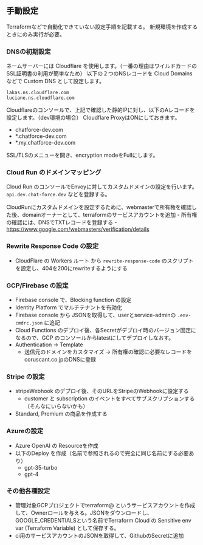 ## 手動設定

Terraformなどで自動化できていない設定手順を記載する。
新規環境を作成するときにのみ実行が必要。

### DNSの初期設定

ネームサーバーには Cloudflare を使用します。（一番の理由はワイルドカードのSSL証明書の利用が簡単なため）
以下の２つのNSレコードを Cloud Domains などで Custom DNS として設定します。

```
lakas.ns.cloudflare.com
luciane.ns.cloudflare.com
```

Cloudflareのコンソールで、上記で確認した静的IPに対し、以下のAレコードを設定します。（dev環境の場合）
Cloudflare ProxyはONにしておきます。
 
- chatforce-dev.com
- *.chatforce-dev.com
- *.my.chatforce-dev.com

SSL/TLSのメニューを開き、encryption modeをFullにします。

### Cloud Run のドメインマッピング

Cloud Run のコンソールでEnvoyに対してカスタムドメインの設定を行います。
`api.dev.chat-force.dev` などを登録する。
 
CloudRunにカスタムドメインを設定するために、webmasterで所有権を確認した後、domainオーナーとして、terraformのサービスアカウントを追加
    - 所有権の確認には、DNSでTXTレコードを登録する
    - https://www.google.com/webmasters/verification/details

### Rewrite Response Code の設定

- CloudFlare の Workers ルート から `rewrite-response-code` のスクリプトを設定し、404を200にrewriteするようにする

### GCP/Firebase の設定

- Firebase console で、Blocking function の設定
- Identity Platform でマルチテナントを有効化
- Firebase console から JSONを取得して、userとservice-adminの `.env-cmdrc.json` に追記
- Cloud Functions のデプロイ後、各Secretがデプロイ時のバージョン固定になるので、GCP のコンソールからlatestにしてデプロイしなおす。
- Authentication -> Template
  - 送信元のドメインをカスタマイズ -> 所有権の確認に必要なレコードをcoruscant.co.jpのDNSに登録

### Stripe の設定

- stripeWebhook のデプロイ後、そのURLをStripeのWebhookに設定する
  - customer と subscription のイベントをすべてサブスクリプションする（そんなにいらないかも）
- Standard, Premium の商品を作成する

### Azureの設定

- Azure OpenAI の Resourceを作成
- 以下のDeploy を作成（名前で参照されるので完全に同じ名前にする必要あり）
  - gpt-35-turbo
  - gpt-4

### その他各種設定

- 管理対象GCPプロジェクトでterraform@ というサービスアカウントを作成して、Ownerロールを与える。JSONをダウンロードし、GOOGLE_CREDENTIALSという名前でTerraform Cloud の Sensitive env var (Terraform Variable) として保存する。
- ci用のサービスアカウントのJSONを取得して、GithubのSecretに追加

